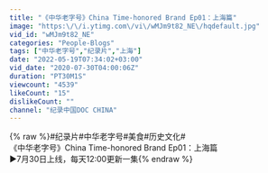 ```yaml
---
title: "《中华老字号》China Time-honored Brand Ep01：上海篇"
image: "https:\/\/i.ytimg.com\/vi\/wMJm9t82_NE\/hqdefault.jpg"
vid_id: "wMJm9t82_NE"
categories: "People-Blogs"
tags: ["中华老字号","纪录片","上海"]
date: "2022-05-19T07:34:02+03:00"
vid_date: "2020-07-30T04:00:06Z"
duration: "PT30M1S"
viewcount: "4539"
likeCount: "15"
dislikeCount: ""
channel: "纪录中国DOC CHINA"
---
```

{% raw %}#纪录片#中华老字号#美食#历史文化#<br />《中华老字号》China Time-honored Brand Ep01：上海篇<br />▶7月30日上线，每天12:00更新一集{% endraw %}
